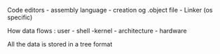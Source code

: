 Code editors - assembly language - creation og .object file - Linker (os specific) 

How data flows :
user - shell -kernel - architecture - hardware 

All the data is stored in a tree format 

